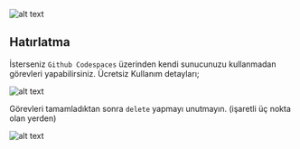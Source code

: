 ![alt text](https://i.hizliresim.com/ea13mj8.png)


## Hatırlatma
İsterseniz `Github Codespaces` üzerinden kendi sunucunuzu kullanmadan görevleri yapabilirsiniz. Ücretsiz Kullanım detayları;


![alt text](https://i.hizliresim.com/6uw6f92.png)

Görevleri tamamladıktan sonra `delete` yapmayı unutmayın. (işaretli üç nokta olan yerden)

![alt text](https://i.hizliresim.com/s0fav51.png)




